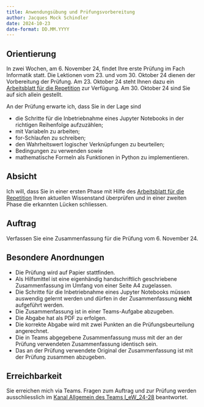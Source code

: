 ```yaml
---
title: Anwendungsübung und Prüfungsvorbereitung
author: Jacques Mock Schindler
date: 2024-10-23
date-format: DD.MM.YYYY
---
```


## Orientierung

In zwei Wochen, am 6. November 24, findet Ihre erste Prüfung im Fach
Informatik statt. Die Lektionen vom 23. und vom 30. Oktober 24 dienen der
Vorbereitung der Prüfung. Am 23. Oktober 24 steht Ihnen dazu ein
<a
href="https://github.com/I-eW-24-28/Script/blob/main/docs/241023/241023_anwendungsuebungen.ipynb"
target="_blank">Arbeitsblatt für die Repetition</a>
zur Verfügung. Am 30. Oktober 24 sind
Sie auf sich allein gestellt.

An der Prüfung erwarte ich, dass Sie in der Lage sind

* die Schritte für die Inbetriebnahme eines Jupyter Notebooks in der
  richtigen Reihenfolge aufzuzählen;
* mit Variabeln zu arbeiten;
* for-Schlaufen zu schreiben;
* den Wahrheitswert logischer Verknüpfungen zu beurteilen;
* Bedingungen zu verwenden sowie
* mathematische Formeln als Funktionen in Python zu implementieren.

## Absicht

Ich will, dass Sie in einer ersten Phase mit Hilfe des 
<a
href="https://github.com/I-eW-24-28/Script/blob/main/docs/241023/241023_anwendungsuebungen.ipynb"
target="_blank">Arbeitsblatt für die Repetition</a>
Ihren aktuellen Wissenstand überprüfen und in einer zweiten Phase die
erkannten Lücken schliessen.

## Auftrag

Verfassen Sie eine Zusammenfassung für die Prüfung vom 6. November 24.

## Besondere Anordnungen

* Die Prüfung wird auf Papier stattfinden.
* Als Hilfsmittel ist eine eigenhändig handschriftlich geschriebene
  Zusammenfassung im Umfang von einer Seite A4 zugelassen.
* Die Schritte für die Inbetriebnahme eines Jupyter Notebooks müssen
  auswendig gelernt werden und dürfen in der Zusammenfassung **nicht**
  aufgeführt werden.
* Die Zusammenfassung ist in einer Teams-Aufgabe abzugeben.
* Die Abgabe hat als PDF zu erfolgen.
* Die korrekte Abgabe wird mit zwei Punkten an die Prüfungsbeurteilung angerechnet.
* Die in Teams abgegebene Zusammenfassung muss mit der an der Prüfung
  verwendeten Zusammenfassung identisch sein.
* Das an der Prüfung verwendete Original der Zusammenfassung ist mit der
  Prüfung zusammen abzugeben.

## Erreichbarkeit

Sie erreichen mich via Teams. Fragen zum Auftrag und zur Prüfung werden
ausschliesslich im [Kanal Allgemein des Teams
I_eW_24-28](https://teams.microsoft.com/l/channel/19%3A83cEEW8aBMfwO4plmhM1NH6N0orzg10qHCttpeE7YsU1%40thread.tacv2/General?groupId=b45ae719-3b69-4ae3-b696-41e72f96a352&tenantId=50059cc0-6e9c-4754-b309-9fda676913c7)
beantwortet. 